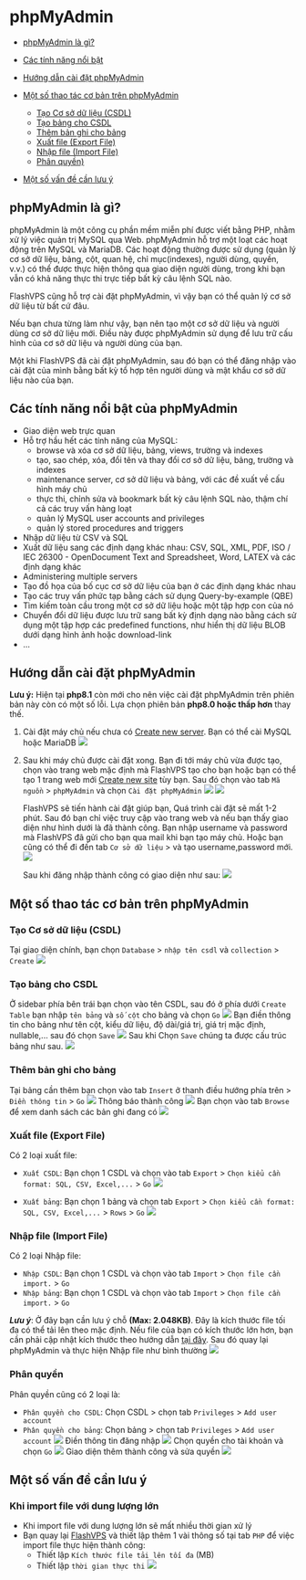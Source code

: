 # phpMyAdmin

<!-- TOC -->

- [phpMyAdmin là gì?](#php-myadmin-là-gì)
- [Các tính năng nổi bật](#các-tính-năng-nổi-bật-php-myadmin)
- [Hướng dẫn cài đặt phpMyAdmin](#hướng-dẫn-cài-đặt-php-myadmin)
- [Một số thao tác cơ bản trên phpMyAdmin](#một-số-thao-tác-cơ-bản-trên-php-myadmin)

  - [Tạo Cơ sở dữ liệu (CSDL)](#tạo-csdl-php-myadmin)
  - [Tạo bảng cho CSDL](#tạo-bảng-php-myadmin)
  - [Thêm bản ghi cho bảng](#thêm-bản-ghi-cho-bảng-php-myadmin)
  - [Xuất file (Export File)](#xuất-file-php-myadmin)
  - [Nhập file (Import File)](#nhập-file-php-myadmin)
  - [Phân quyền)](#phân-quyền-php-myadmin)

- [Một số vấn đề cần lưu ý](#một-số-vấn-đề-cần-lưu-ý-php-myadmin)

<!-- /TOC -->

<a id="markdown-php-myadmin-là-gì" name="php-myadmin-là-gì"></a>

## phpMyAdmin là gì?

phpMyAdmin là một công cụ phần mềm miễn phí được viết bằng PHP, nhằm xử lý việc quản trị MySQL qua Web. phpMyAdmin hỗ trợ một loạt các hoạt động trên MySQL và MariaDB. Các hoạt động thường được sử dụng (quản lý cơ sở dữ liệu, bảng, cột, quan hệ, chỉ mục(indexes), người dùng, quyền, v.v.) có thể được thực hiện thông qua giao diện người dùng, trong khi bạn vẫn có khả năng thực thi trực tiếp bất kỳ câu lệnh SQL nào.

FlashVPS cũng hỗ trợ cài đặt phpMyAdmin, vì vậy bạn có thể quản lý cơ sở dữ liệu từ bất cứ đâu.

Nếu bạn chưa từng làm như vậy, bạn nên tạo một cơ sở dữ liệu và người dùng cơ sở dữ liệu mới. Điều này được phpMyAdmin sử dụng để lưu trữ cấu hình của cơ sở dữ liệu và người dùng của bạn.

Một khi FlashVPS đã cài đặt phpMyAdmin, sau đó bạn có thể đăng nhập vào cài đặt của mình bằng bất kỳ tổ hợp tên người dùng và mật khẩu cơ sở dữ liệu nào của bạn.

<a id="markdown-các-tính-năng-nổi-bật-php-myadmin" name="các-tính-năng-nổi-bật-php-myadmin"></a>

## Các tính năng nổi bật của phpMyAdmin

- Giao diện web trực quan
- Hỗ trợ hầu hết các tính năng của MySQL:
  - browse và xóa cơ sở dữ liệu, bảng, views, trường và indexes
  - tạo, sao chép, xóa, đổi tên và thay đổi cơ sở dữ liệu, bảng, trường và indexes
  - maintenance server, cơ sở dữ liệu và bảng, với các đề xuất về cấu hình máy chủ
  - thực thi, chỉnh sửa và bookmark bất kỳ câu lệnh SQL nào, thậm chí cả các truy vấn hàng loạt
  - quản lý MySQL user accounts and privileges
  - quản lý stored procedures and triggers
- Nhập dữ liệu từ CSV và SQL
- Xuất dữ liệu sang các định dạng khác nhau: CSV, SQL, XML, PDF, ISO / IEC 26300 - OpenDocument Text and Spreadsheet, Word, LATEX và các định dạng khác
- Administering multiple servers
- Tạo đồ họa của bố cục cơ sở dữ liệu của bạn ở các định dạng khác nhau
- Tạo các truy vấn phức tạp bằng cách sử dụng Query-by-example (QBE)
- Tìm kiếm toàn cầu trong một cơ sở dữ liệu hoặc một tập hợp con của nó
- Chuyển đổi dữ liệu được lưu trữ sang bất kỳ định dạng nào bằng cách sử dụng một tập hợp các predefined functions, như hiển thị dữ liệu BLOB dưới dạng hình ảnh hoặc download-link
- ...

<a id="markdown-hướng-dẫn-cài-đặt-php-myadmin" name="hướng-dẫn-cài-đặt-php-myadmin"></a>

## Hướng dẫn cài đặt phpMyAdmin

**Lưu ý:** Hiện tại **php8.1** còn mới cho nên việc cài đặt phpMyAdmin trên phiên bản này còn có một số lỗi.
Lựa chọn phiên bản **php8.0 hoặc thấp hơn** thay thế.

1. Cài đặt máy chủ nếu chưa có [Create new server](https://flashvps.dev/servers/create). Bạn có thể cài MySQL hoặc MariaDB
   ![](/vendor/docs/images/phpmyadmin-create-new-server.png)
2. Sau khi máy chủ được cài đặt xong. Bạn đi tới máy chủ vừa được tạo, chọn vào trang web mặc định mà FlashVPS tạo cho bạn hoặc bạn có thể tạo 1 trang web mới [Create new site](https://flashvps.dev/sites/create) tùy bạn.
   Sau đó chọn vào tab `Mã nguồn` > `phpMyAdmin` và chọn `Cài đặt phpMyAdmin`
   ![](/vendor/docs/images/phpmyadmin-list-site.png)
   ![](/vendor/docs/images/phpmyadmin-site-install-phpmyadmin.png)

   FlashVPS sẽ tiến hành cài đặt giúp bạn, Quá trình cài đặt sẽ mất 1-2 phút. Sau đó bạn chỉ việc truy cập vào trang web và nếu bạn thấy giao diện như hình dưới là đã thành công.
   Bạn nhập username và password mà FlashVPS đã gửi cho bạn qua mail khi bạn tạo máy chủ. Hoặc bạn cũng có thể đi đến tab `Cơ sở dữ liệu` > và tạo username,password mới.
   ![](/vendor/docs/images/phpmyadmin-login-screen.png)

   Sau khi đăng nhập thành công có giao diện như sau:
   ![](/vendor/docs/images/phpmyadmin-dashboard.png)

<a id="markdown-một-số-thao-tác-cơ-bản-trên-php-myadmin" name="một-số-thao-tác-cơ-bản-trên-php-myadmin"></a>

## Một số thao tác cơ bản trên phpMyAdmin

<a id="markdown-tạo-csdl-php-myadmin" name="tạo-csdl-php-myadmin"></a>

### Tạo Cơ sở dữ liệu (CSDL)

Tại giao diện chính, bạn chọn `Database` > `nhập tên csdl` và `collection` > `Create`
![](/vendor/docs/images/phpmyadmin-create-database.png)

<a id="markdown-tạo-bảng-php-myadmin" name="tạo-bảng-php-myadmin"></a>

### Tạo bảng cho CSDL

Ở sidebar phía bên trái bạn chọn vào tên CSDL, sau đó ở phía dưới `Create Table` bạn nhập `tên bảng` và `số cột` cho bảng và chọn `Go`
![](/vendor/docs/images/phpmyadmin-create-table.png)
Bạn điền thông tin cho bảng như tên cột, kiểu dữ liệu, độ dài/giá trị, giá trị mặc định, nullable,... sau đó chọn `Save`
![](/vendor/docs/images/phpmyadmin-create-table1.png)
Sau khi Chọn `Save` chúng ta được cấu trúc bảng như sau.
![](/vendor/docs/images/phpmyadmin-create-table2.png)

<a id="markdown-thêm-bản-ghi-cho-bảng-php-myadmin" name="thêm-bản-ghi-cho-bảng-php-myadmin"></a>

### Thêm bản ghi cho bảng

Tại bảng cần thêm bạn chọn vào tab `Insert` ở thanh điều hướng phía trên > `Điền thông tin` > `Go`
![](/vendor/docs/images/phpmyadmin-insert-record.png)
Thông báo thành công
![](/vendor/docs/images/phpmyadmin-insert-record1.png)
Bạn chọn vào tab `Browse` để xem danh sách các bản ghi đang có
![](/vendor/docs/images/phpmyadmin-view-table.png)

<a id="markdown-xuất-file-php-myadmin" name="xuất-file-php-myadmin"></a>

### Xuất file (Export File)

Có 2 loại xuất file:

- `Xuất CSDL`: Bạn chọn 1 CSDL và chọn vào tab `Export` > `Chọn kiểu cần format: SQL, CSV, Excel,...` > `Go`
  ![](/vendor/docs/images/phpmyadmin-export-database.png)

- `Xuất bảng`: Bạn chọn 1 bảng và chọn tab `Export` > `Chọn kiểu cần format: SQL, CSV, Excel,...` > `Rows` > `Go`
  ![](/vendor/docs/images/phpmyadmin-export-table.png)

<a id="markdown-nhập-file-php-myadmin" name="nhập-file-php-myadmin"></a>

### Nhập file (Import File)

Có 2 loại Nhập file:

- `Nhập CSDL`: Bạn chọn 1 CSDL và chọn vào tab `Import` > `Chọn file cần import.` > `Go`
- `Nhập bảng`: Bạn chọn 1 CSDL và chọn vào tab `Import` > `Chọn file cần import.` > `Go`

**_Lưu ý_**: Ở đây bạn cần lưu ý chỗ **(Max: 2.048KB)**. Đây là kích thước file tối đa có thể tải lên theo mặc định.
Nếu file của bạn có kích thước lớn hơn, bạn cần phải cập nhật kích thước theo hướng dẫn [tại đây](#một-số-vấn-đề-cần-lưu-ý-php-myadmin).
Sau đó quay lại phpMyAdmin và thực hiện Nhập file như bình thường
![](/vendor/docs/images/phpmyadmin-import-database.png)

<a id="markdown-phân-quyền-php-myadmin" name="phân-quyền-php-myadmin"></a>

### Phân quyền

Phân quyền cũng có 2 loại là:

- `Phân quyền cho CSDL`: Chọn CSDL > chọn tab `Privileges` > `Add user account`
- `Phân quyền cho bảng`: Chọn bảng > chọn tab `Privileges` > `Add user account`
  ![](/vendor/docs/images/phpmyadmin-add-user.png)
  Điền thông tin đăng nhập
  ![](/vendor/docs/images/phpmyadmin-add-user1.png)
  Chọn quyền cho tài khoản và chọn `Go`
  ![](/vendor/docs/images/phpmyadmin-add-user2.png)
  Giao diện thêm thành công và sửa quyền
  ![](/vendor/docs/images/phpmyadmin-add-user3.png)

<a id="markdown-một-số-vấn-đề-cần-lưu-ý-php-myadmin" name="một-số-vấn-đề-cần-lưu-ý-php-myadmin"></a>

## Một số vấn đề cần lưu ý

### Khi import file với dung lượng lớn

- Khi import file với dung lượng lớn sẽ mất nhiều thời gian xử lý
- Bạn quay lại [FlashVPS](http://flashvps.dev/servers) và thiết lập thêm 1 vài thông số tại tab `PHP` để việc import file thực hiện thành công:
  - Thiết lập `Kích thước file tải lên tối đa` (MB)
  - Thiết lập `thời gian thực thi`
    ![](/vendor/docs/images/phpmyadmin-config-php.png)
